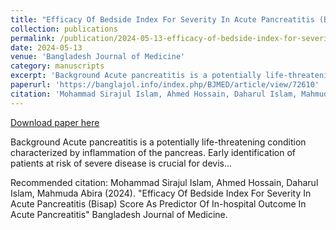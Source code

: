 ```yaml
---
title: "Efficacy Of Bedside Index For Severity In Acute Pancreatitis (Bisap) Score As Predictor Of In-hospital Outcome In Acute Pancreatitis"
collection: publications
permalink: /publication/2024-05-13-efficacy-of-bedside-index-for-severity-in-acute-pancreatitis-bisap-score-as-predictor-of-in-hospital-outcome-in-acute-pancreatitis
date: 2024-05-13
venue: 'Bangladesh Journal of Medicine'
category: manuscripts
excerpt: 'Background Acute pancreatitis is a potentially life-threatening condition characterized by inflammation of the pancreas. Early identification of patients at risk of severe disease is crucial for devis...'
paperurl: 'https://banglajol.info/index.php/BJMED/article/view/72610'
citation: 'Mohammad Sirajul Islam, Ahmed Hossain, Daharul Islam, Mahmuda Abira (2024). &quot;Efficacy Of Bedside Index For Severity In Acute Pancreatitis (Bisap) Score As Predictor Of In-hospital Outcome In Acute Pancreatitis&quot; Bangladesh Journal of Medicine.'
---
```


<a href='https://banglajol.info/index.php/BJMED/article/view/72610'>Download paper here</a>

Background Acute pancreatitis is a potentially life-threatening condition characterized by inflammation of the pancreas. Early identification of patients at risk of severe disease is crucial for devis...

Recommended citation: Mohammad Sirajul Islam, Ahmed Hossain, Daharul Islam, Mahmuda Abira (2024). &quot;Efficacy Of Bedside Index For Severity In Acute Pancreatitis (Bisap) Score As Predictor Of In-hospital Outcome In Acute Pancreatitis&quot; Bangladesh Journal of Medicine.